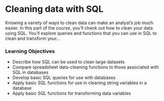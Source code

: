 # Cleaning data with SQL
Knowing a variety of ways to clean data can make an analyst’s job much easier. In this part of the course, you’ll check out how to clean your data using SQL. You’ll explore queries and functions that you can use in SQL to clean and transform your...

### Learning Objectives
* Describe how SQL can be used to clean large datasets
* Compare spreadsheet data-cleaning functions to those associated with SQL in databases
* Develop basic SQL queries for use with databases
* Apply basic SQL functions for use in cleaning string variables in a database
* Apply basic SQL functions for transforming data variables
